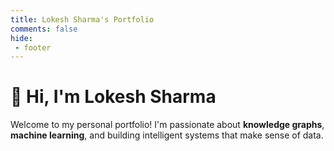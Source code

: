 ```yaml
---
title: Lokesh Sharma's Portfolio
comments: false
hide:
 - footer
---
```

# 👋 Hi, I'm Lokesh Sharma

Welcome to my personal portfolio! I'm passionate about **knowledge graphs**, **machine learning**, and building intelligent systems that make sense of data.

[//]: # (---)

[//]: # (## 🚀 Projects)

[//]: # ()
[//]: # (::: tip Project 1: KG-based Recommender System ![Completed]&#40;https://img.shields.io/badge/Status-Completed-green&#41;)

[//]: # (Built a semantic recommendation engine using **knowledge graphs** and **graph neural networks**.)

[//]: # (:::)

[//]: # ()
[//]: # (::: tip Project 2: Ontology Versioning Framework)

[//]: # (Designed a semantic change-tracking system for RDF/OWL ontologies, ensuring version consistency.)

[//]: # (:::)

[//]: # ()
[//]: # (## 🚀 Projects)

[//]: # ()
[//]: # (<div class="projects-grid">)

[//]: # (  <div class="project-card">)

[//]: # (    ::: tip Project 1: KG-based Recommender System)

[//]: # (    Built a semantic recommendation engine using **knowledge graphs** and **graph neural networks**.)

[//]: # (    :::)

[//]: # (  </div>)

[//]: # (  <div class="project-card">)

[//]: # (    ::: tip Project 2: Ontology Versioning Framework)

[//]: # (    Designed a semantic change-tracking system for RDF/OWL ontologies, ensuring version consistency.)

[//]: # (    :::)

[//]: # (  </div>)

[//]: # (</div>)

[//]: # ()
[//]: # (👉 [See all projects →]&#40;projects/project1.md&#41;)

[//]: # ()
[//]: # ()
[//]: # ()
[//]: # (👉 [See all projects →]&#40;projects/project1.md&#41;)

[//]: # ()
[//]: # (---)

[//]: # ()
[//]: # (## ✍️ Latest Blog Posts)

[//]: # ()
[//]: # (::: info Blog Post 1: Why Graph Neural Networks are Powerful)

[//]: # (A deep dive into how GNNs enable smarter ML models.)

[//]: # (:::)

[//]: # ()
[//]: # (👉 [More posts →]&#40;blog/posts/index.md&#41;)

[//]: # ()
[//]: # (---)

[//]: # ()
[//]: # (## 📄 Resume)

[//]: # ()
[//]: # (Looking to collaborate or hire me?)

[//]: # (Here's my [resume]&#40;resume.md&#41; and a quick summary of my experience.)

[//]: # ()
[//]: # (---)

[//]: # ()
[//]: # (## 📫 Get in Touch)

[//]: # ()
[//]: # (- ✉️ [Email me]&#40;mailto:lokesh@example.com&#41;)

[//]: # (- 💼 [LinkedIn]&#40;https://www.linkedin.com/in/connect-lokesh/&#41;)

[//]: # (- 🐙 [GitHub]&#40;https://github.com/lsharma-202&#41;)
